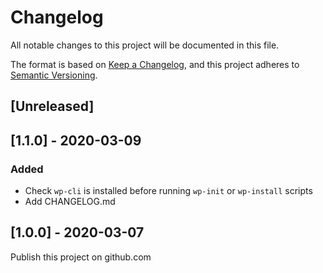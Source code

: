 # Changelog
All notable changes to this project will be documented in this file.

The format is based on [Keep a Changelog](https://keepachangelog.com/en/1.0.0/),
and this project adheres to [Semantic Versioning](https://semver.org/spec/v2.0.0.html).

## [Unreleased]

## [1.1.0] - 2020-03-09
### Added
- Check `wp-cli` is installed before running `wp-init` or `wp-install` scripts
- Add CHANGELOG.md

## [1.0.0] - 2020-03-07

Publish this project on github.com
